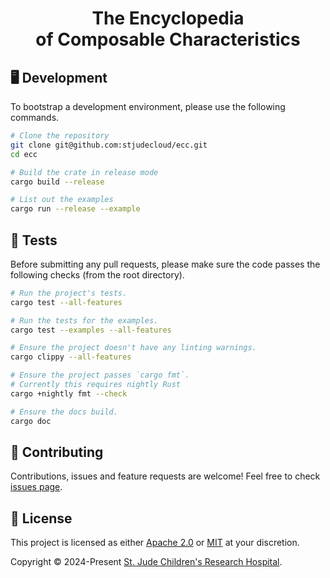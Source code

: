 <p align="center">
  <h1 align="center">
    The Encyclopedia<br />of Composable Characteristics
  </h1>
</p>

## 🖥️ Development

To bootstrap a development environment, please use the following commands.

```bash
# Clone the repository
git clone git@github.com:stjudecloud/ecc.git
cd ecc

# Build the crate in release mode
cargo build --release

# List out the examples
cargo run --release --example
```

## 🚧️ Tests

Before submitting any pull requests, please make sure the code passes the
following checks (from the root directory).

```bash
# Run the project's tests.
cargo test --all-features

# Run the tests for the examples.
cargo test --examples --all-features

# Ensure the project doesn't have any linting warnings.
cargo clippy --all-features

# Ensure the project passes `cargo fmt`.
# Currently this requires nightly Rust
cargo +nightly fmt --check

# Ensure the docs build.
cargo doc
```

## 🤝 Contributing

Contributions, issues and feature requests are welcome! Feel free to check
[issues page](https://github.com/stjudecloud/ecc/isses).

## 📝 License

This project is licensed as either [Apache 2.0][license-apache] or
[MIT][license-mit] at your discretion.

Copyright © 2024-Present [St. Jude Children's Research Hospital](https://github.com/stjude).

[license-apache]: https://github.com/stjudecloud/ecc/blob/main/LICENSE-APACHE
[license-mit]: https://github.com/stjudecloud/ecc/blob/main/LICENSE-MIT
